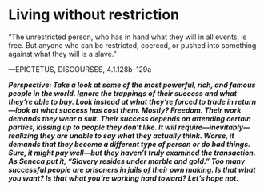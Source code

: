 # Living without restriction

“The unrestricted person, who has in hand what they will in all
events, is free. But anyone who can be restricted, coerced, or
pushed into something against what they will is a slave.”

—EPICTETUS, DISCOURSES, 4.1.128b–129a

***Perspective: Take a look at some of the most powerful, rich, and famous people in the world. Ignore the trappings of their success and what they’re able to buy. Look instead at what they’re forced to trade in return—look at what success has cost them. Mostly? Freedom. Their work demands they wear a suit. Their success depends on attending certain parties, kissing up to people they don’t like. It will require—inevitably—realizing they are unable to say what they actually think. Worse, it demands that they become a different type of person or do bad things. Sure, it might pay well—but they haven’t truly examined the transaction. As Seneca put it, “Slavery resides under marble and gold.” Too many successful people are prisoners in jails of their own making. Is that what you want? Is that what you’re working hard toward? Let’s hope not.***